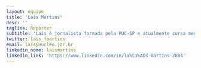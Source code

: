 ```yaml
---
layout: equipe
title: 'Laís Martins'
desc: ''
tagline: Repórter
subtitle: 'Laís é jornalista formada pela PUC-SP e atualmente cursa mestrado em jornalismo com especialização em comunicação política na Universidade de Amsterdam. Já trabalhou na Reuters Brasil e, como freelancer, publicou reportagens em veículos nacionais e estrangeiros. Suas matérias geralmente focam nos temas de direitos humanos, política, sociedade e tecnologia. No Núcleo, produz reportagens.'
twitter: lais_fmartins
email: lais@nucleo.jor.br
linkedin_nome: laismartins
linkedin_link: 'https://www.linkedin.com/in/la%C3%ADs-martins-2604'
---
```

